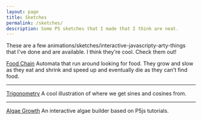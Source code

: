 ```yaml
---
layout: page
title: Sketches
permalink: /sketches/
description: Some P5 sketches that I made that I think are neat.
---
```


These are a few animations/sketches/interactive-javascripty-arty-things that I've done and are available.  I think they're cool.  Check them out!

[Food Chain](/foodchain)
Automata that run around looking for food.  They grow and slow as they eat and shrink and speed up and eventually die as they can't find food.

---

[Trigonometry](/trigonometry)
A cool illustration of where we get sines and cosines from.

---

[Algae Growth](/algae1)
An interactive algae builder based on P5js tutorials.
